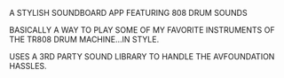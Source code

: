 A STYLISH SOUNDBOARD APP FEATURING 808 DRUM SOUNDS

BASICALLY A WAY TO PLAY SOME OF MY FAVORITE INSTRUMENTS OF THE TR808 DRUM MACHINE...IN STYLE.

USES A 3RD PARTY SOUND LIBRARY TO HANDLE THE AVFOUNDATION HASSLES. 

